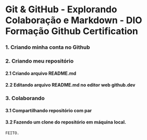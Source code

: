 # Git &amp; GitHub - Explorando Colaboração e Markdown - DIO Formação Github Certification

### 1. Criando minha conta no Github

### 2. Criando meu repositório
#### 2.1 Criando arquivo README.md
#### 2.2 Editando arquivo README.md no editor web github.dev

### 3. Colaborando
#### 3.1 Compartilhando repositório com par 
#### 3.2 Fazendo um clone do repositório em máquina local.
    FEITO.
    

